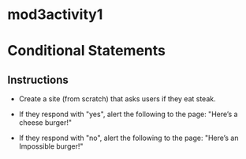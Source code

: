 # mod3activity1

# Conditional Statements

## Instructions

* Create a site (from scratch) that asks users if they eat steak.

* If they respond with "yes", alert the following to the page: "Here’s a cheese burger!"

* If they respond with "no", alert the following to the page: "Here’s an Impossible burger!"
